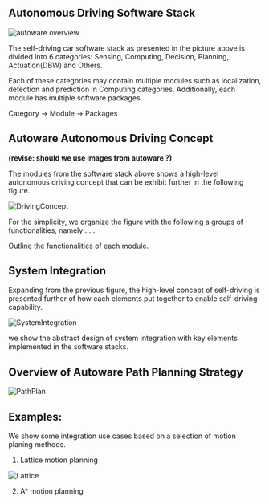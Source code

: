 ## Autonomous Driving Software Stack

![autoware overview](/home/punnu/Desktop/Autoware/docs/images/autoware_overview.png)

The self-driving car software stack as presented in the picture above is divided into 6 categories: 
Sensing, Computing, Decision, Planning, Actuation(DBW) and Others. 

Each of these categories may contain multiple modules such as localization, detection and prediction in Computing categories. Additionally, each module has multiple software packages.

Category -> Module -> Packages 


## Autoware Autonomous Driving Concept
**(revise: should we use images from autoware ?)**

The modules from the software stack above shows a high-level autonomous driving concept that can be exhibit further in the following figure.

![DrivingConcept](/home/punnu/Desktop/Autoware/docs/architecture/DrivingConcept.png)


For the simplicity, we organize the figure with the following a groups of functionalities, namely .....


Outline the functionalities of each module.





## System Integration
Expanding from the previous figure, the high-level concept of self-driving is presented further of how
each elements put together to enable self-driving capability.



![SystemIntegration](/home/punnu/Desktop/Autoware/docs/architecture/Integration.png)

we show the abstract design of system integration with key elements implemented in the software stacks.



## Overview of Autoware Path Planning Strategy



![PathPlan](/home/punnu/Desktop/Autoware/docs/architecture/pathplan.png)




## Examples: 
We show some integration use cases based on a selection of motion planing methods. 
1. Lattice motion planning

![Lattice](/home/punnu/Desktop/Autoware/docs/architecture/ComponentDiagram_Lattice.png)









2. A* motion planning



